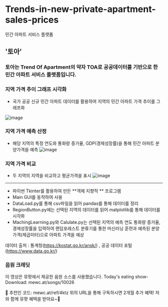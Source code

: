 # Trends-in-new-private-apartment-sales-prices

민간 아파트 서비스 플랫폼 
## '토아'
### 토아는 Trend Of Apartment의 약자 TOA로 공공데이터를 기반으로 한 민간 아파트 서비스 플랫폼입니다.

### 지역 가격 추이 그래프 시각화
- 국가 공공 신규 민간 아파트 데이터를 활용하여 지역의 민간 아파트 가격 추이를 그래프화

![image](https://github.com/kohjun/Trends-in-new-private-apartment-sales-prices/assets/82298792/f18d1b86-f499-4589-83c9-10ec9bc1dc0d)

### 지역 가격 예측 산정
- 해당 지역의 특정 연도와 통화량 증가율, GDP(경제성장률)을 통해 민간 아파트 분양가격을 예측
![image](https://github.com/kohjun/Trends-in-new-private-apartment-sales-prices/assets/82298792/b98d860a-77d4-48ff-8c80-15eb383a7f9a)

### 지역 가격 비교
- 두 지역의 지역을 비교하고 평균가격을 표시
![image](https://github.com/kohjun/Trends-in-new-private-apartment-sales-prices/assets/82298792/1601d2e8-c35b-4d49-bf40-2f3c4e3bf9a9)

<hr>

- 파이썬 Tkinter를 활용하여 만든  **객체 지향적 **  프로그램
- Main GUI를 동작하여 사용
- DataLoad.py를 통해 csv파일을 읽어 pandas를 통해 데이터를 정리
- RegionButton.py에는 선택된 지역의 데이터를 읽어 matplotlib를 통해 데이터를 시각화
- MachingLearning.py와 Calulate.py는 선택된 지역의 예측 연도 통화량 증가율, 경제성장률을 입력하여 랜덤포레스트 분류기를 통한 머신러닝 훈련과 예측된 분양가격(제곱미터)으로 아파트 가격을 예상


데이터 출처 : 통계청(https://kostat.go.kr/ansk/) , 공공 데이터 포털(https://www.data.go.kr/)


### 음원 크레딧
이 영상은 뮤팟에서 제공한 음원 소스를 사용했습니다.
Today's eating show- Download: mewc.at/songs/10026

🎫 추천인 코드: mewc.at/ref/4ktz
위의 URL을 통해 구독하시면 2개월 추가 혜택!
저와 함께 뮤팟 혜택을 받아요~🎁
